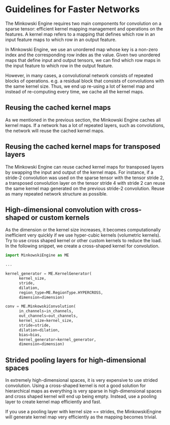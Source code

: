 # Guidelines for Faster Networks

The Minkowski Engine requires two main components for convolution on a sparse tensor: efficient kernel mapping management and operations on the features. A kernel map refers to a mapping that defines which row in an input feature maps to which row in an output feature.

In Minkowski Engine, we use an unordered map whose key is a non-zero index and the corresponding row index as the value. Given two unordered maps that define input and output tensors, we can find which row maps in the input feature to which row in the output feature.

However, in many cases, a convolutional network consists of repeated blocks of operations. e.g. a residual block that consists of convolutions with the same kernel size. Thus, we end up re-using a lot of kernel map and instead of re-computing every time, we cache all the kernel maps.


## Reusing the cached kernel maps

As we mentioned in the previous section, the Minkowski Engine caches all kernel maps. If a network has a lot of repeated layers, such as convolutions, the network will reuse the cached kernel maps.


## Reusing the cached kernel maps for transposed layers

The Minkowski Engine can reuse cached kernel maps for transposed layers by swapping the input and output of the kernel maps. For instance, if a stride-2 convolution was used on the sparse tensor with the tensor stride 2, a transposed convolution layer on the tensor stride 4 with stride 2 can reuse the same kernel map generated on the previous stride-2 convolution. Reuse as many repeated network structure as possible.


## High-dimensional convolution with cross-shaped or custom kernels

As the dimension or the kernel size increases, it becomes computationally inefficient very quickly if we use hyper-cubic kernels (volumetric kernels). Try to use cross shaped kernel or other custom kernels to reduce the load. In the following snippet, we create a cross-shaped kernel for convolution.

```python
import MinkowskiEngine as ME

...

kernel_generator = ME.KernelGenerator(
      kernel_size,
      stride,
      dilation,
      region_type=ME.RegionType.HYPERCROSS,
      dimension=dimension)

conv = ME.MinkowskiConvolution(
      in_channels=in_channels,
      out_channels=out_channels,
      kernel_size=kernel_size,
      stride=stride,
      dilation=dilation,
      bias=bias,
      kernel_generator=kernel_generator,
      dimension=dimension)
```


## Strided pooling layers for high-dimensional spaces

In extremely high-dimensional spaces, it is very expensive to use strided convolution. Using a cross-shaped kernel is not a good solution for hierarchical maps as everything is very sparse in high-dimensional spaces and cross shaped kernel will end up being empty. Instead, use a pooling layer to create kernel map efficiently and fast.

If you use a pooling layer with kernel size == strides, the MinkowskiEngine will generate kernel map very efficiently as the mapping becomes trivial.
